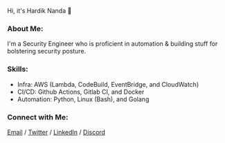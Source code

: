 Hi, it's Hardik Nanda 👋

### About Me:
I'm a Security Engineer who is proficient in automation & building stuff for bolstering security posture.

### Skills:
- Infra: AWS (Lambda, CodeBuild, EventBridge, and CloudWatch)
- CI/CD: Github Actions, Gitlab CI, and Docker 
- Automation: Python, Linux (Bash), and Golang

### Connect with Me:

[Email](hnanda21@gmail.com) / [Twitter](https://twitter.com/r0075h3ll) / [LinkedIn](https://linkedin.com/in/r0075h3ll) / [Discord](https://discord.gg/r0075h3ll)
